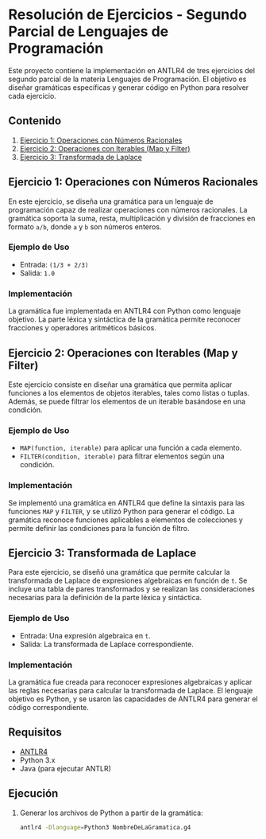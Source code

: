 # Resolución de Ejercicios - Segundo Parcial de Lenguajes de Programación

Este proyecto contiene la implementación en ANTLR4 de tres ejercicios del segundo parcial de la materia Lenguajes de Programación. El objetivo es diseñar gramáticas específicas y generar código en Python para resolver cada ejercicio.

## Contenido

1. [Ejercicio 1: Operaciones con Números Racionales](https://github.com/marcoduarte2111/parcial_lenguajes_2/tree/main/Gramatica_Map_Filter)
2. [Ejercicio 2: Operaciones con Iterables (Map y Filter)](#ejercicio-2-operaciones-con-iterables-map-y-filter)
3. [Ejercicio 3: Transformada de Laplace](#ejercicio-3-transformada-de-laplace)

## Ejercicio 1: Operaciones con Números Racionales

En este ejercicio, se diseña una gramática para un lenguaje de programación capaz de realizar operaciones con números racionales. La gramática soporta la suma, resta, multiplicación y división de fracciones en formato `a/b`, donde `a` y `b` son números enteros.

### Ejemplo de Uso
- Entrada: `(1/3 + 2/3)`
- Salida: `1.0`

### Implementación
La gramática fue implementada en ANTLR4 con Python como lenguaje objetivo. La parte léxica y sintáctica de la gramática permite reconocer fracciones y operadores aritméticos básicos.

## Ejercicio 2: Operaciones con Iterables (Map y Filter)

Este ejercicio consiste en diseñar una gramática que permita aplicar funciones a los elementos de objetos iterables, tales como listas o tuplas. Además, se puede filtrar los elementos de un iterable basándose en una condición.

### Ejemplo de Uso
- `MAP(function, iterable)` para aplicar una función a cada elemento.
- `FILTER(condition, iterable)` para filtrar elementos según una condición.

### Implementación
Se implementó una gramática en ANTLR4 que define la sintaxis para las funciones `MAP` y `FILTER`, y se utilizó Python para generar el código. La gramática reconoce funciones aplicables a elementos de colecciones y permite definir las condiciones para la función de filtro.

## Ejercicio 3: Transformada de Laplace

Para este ejercicio, se diseñó una gramática que permite calcular la transformada de Laplace de expresiones algebraicas en función de `t`. Se incluye una tabla de pares transformados y se realizan las consideraciones necesarias para la definición de la parte léxica y sintáctica.

### Ejemplo de Uso
- Entrada: Una expresión algebraica en `t`.
- Salida: La transformada de Laplace correspondiente.

### Implementación
La gramática fue creada para reconocer expresiones algebraicas y aplicar las reglas necesarias para calcular la transformada de Laplace. El lenguaje objetivo es Python, y se usaron las capacidades de ANTLR4 para generar el código correspondiente.

## Requisitos

- [ANTLR4](https://www.antlr.org/)
- Python 3.x
- Java (para ejecutar ANTLR)

## Ejecución

1. Generar los archivos de Python a partir de la gramática:
   ```bash
   antlr4 -Dlanguage=Python3 NombreDeLaGramatica.g4
